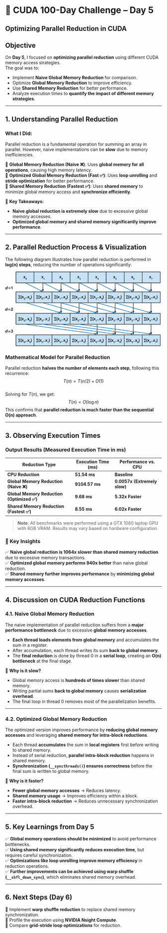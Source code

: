 # 🚀 CUDA 100-Day Challenge – Day 5  

## **Optimizing Parallel Reduction in CUDA**  

## **Objective**  
On **Day 5**, I focused on **optimizing parallel reduction** using different CUDA memory access strategies.  
The goal was to:  
- Implement **Naive Global Memory Reduction** for comparison.  
- Optimize **Global Memory Reduction** to improve efficiency.  
- Use **Shared Memory Reduction** for better performance.  
- Analyze execution times to **quantify the impact of different memory strategies**.  

---

## **1. Understanding Parallel Reduction**  
### **What I Did:**  
Parallel reduction is a fundamental operation for summing an array in parallel. However, naive implementations can be **slow** due to memory inefficiencies.  

🔹 **Global Memory Reduction (Naive ❌)**: Uses **global memory for all operations**, causing high memory latency.  
🔹 **Optimized Global Memory Reduction (Fast ✅)**: Uses **loop unrolling** and **stride optimization** for better performance.  
🔹 **Shared Memory Reduction (Fastest ✅)**: Uses **shared memory** to minimize global memory access and **synchronize efficiently**.  

📌 **Key Takeaways:**  
- **Naive global reduction is extremely slow** due to excessive global memory accesses.  
- **Optimized global memory and shared memory significantly improve performance**.  

---

## **2. Parallel Reduction Process & Visualization**  
The following diagram illustrates how parallel reduction is performed in **log(n) steps**, reducing the number of operations significantly:  

![Parallel Reduction](./image.png)  

### **Mathematical Model for Parallel Reduction**  
Parallel reduction **halves the number of elements each step**, following this recurrence:  
$$
T(n) = T(n/2) + O(1)
$$  
Solving for $T(n)$, we get:  
$$
T(n) = O(\log n)
$$
This confirms that **parallel reduction is much faster than the sequential O(n) approach**.

---

## **3. Observing Execution Times**  
### **Output Results (Measured Execution Time in ms)**
| Reduction Type | Execution Time (ms) | Performance vs. CPU |
|---------------|----------------|------------------|
| **CPU Reduction** | **51.54 ms** | **Baseline** |
| **Global Memory Reduction (Naive ❌)** | **9104.57 ms** | **0.0057x (Extremely slow)** |
| **Global Memory Reduction (Optimized ✅)** | **9.68 ms** | **5.32x Faster** |
| **Shared Memory Reduction (Fastest ✅)** | **8.55 ms** | **6.02x Faster** |
> **Note**: All benchmarks were performed using a GTX 1060 laptop GPU with 6GB VRAM. Results may vary based on hardware configuration.

### **🚀 Key Insights**
✅ **Naive global reduction is 1064x slower than shared memory reduction** due to excessive memory transactions.  
✅ **Optimized global memory performs 940x better** than naive global reduction.  
✅ **Shared memory further improves performance** by **minimizing global memory accesses**.  

---

## **4. Discussion on CUDA Reduction Functions**  

### **4.1. Naive Global Memory Reduction**  
The naive implementation of parallel reduction suffers from a **major performance bottleneck** due to excessive **global memory accesses**.  

- **Each thread loads elements from global memory** and accumulates the sum in a register.  
- After accumulation, each thread writes its sum **back to global memory**.  
- The **final reduction** is done by thread 0 in a **serial loop**, creating an **O(n) bottleneck** at the final stage.  

📌 **Why is it slow?**  
- Global memory access is **hundreds of times slower** than shared memory.  
- Writing partial sums **back to global memory** causes **serialization overhead**.  
- The final loop in thread 0 removes most of the parallelization benefits.  

---

### **4.2. Optimized Global Memory Reduction**  
The optimized version improves performance by **reducing global memory accesses** and leveraging **shared memory for intra-block reductions**.  

- Each thread **accumulates** the sum in **local registers** first before writing to shared memory.  
- Instead of serial reduction, **parallel intra-block reduction** happens in shared memory.  
- **Synchronization (`__syncthreads()`) ensures correctness** before the final sum is written to global memory.  

📌 **Why is it faster?**  
- **Fewer global memory accesses** → Reduces latency.  
- **Shared memory usage** → Improves efficiency within a block.  
- **Faster intra-block reduction** → Reduces unnecessary synchronization overhead.  

---

## **5. Key Learnings from Day 5**  
✅ **Global memory operations should be minimized** to avoid performance bottlenecks.  
✅ **Using shared memory significantly reduces execution time**, but requires careful synchronization.  
✅ **Optimizations like loop unrolling improve memory efficiency** in reduction operations.  
✅ **Further improvements can be achieved using warp shuffle (`__shfl_down_sync`)**, which eliminates shared memory overhead.  

---

## **6. Next Steps (Day 6)**  
🔹 Implement **warp shuffle reduction** to replace shared memory synchronization.  
🔹 Profile the execution using **NVIDIA Nsight Compute**.  
🔹 Compare **grid-stride loop optimizations** for reduction.  

